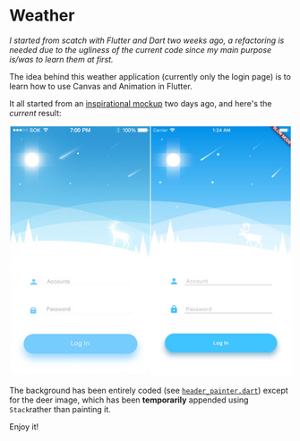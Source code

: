 # Weather

*I started from scatch with Flutter and Dart two weeks ago, a refactoring is needed due to the ugliness of the current code since my main purpose is/was to learn them at first.*

The idea behind this weather application (currently only the login page) is to learn how to use Canvas and Animation in Flutter. 

It all started from an [inspirational mockup](https://dribbble.com/shots/2695917-Weather-Login-App) two days ago, and here's the *current* result:

![test](./README/comparison.jpg)

The background has been entirely coded (see [`header_painter.dart`](https://github.com/alessandroaime/Weather/blob/master/lib/header_painter.dart)) except for the deer image, which has been **temporarily** appended using `Stack`rather than painting it.

Enjoy it!